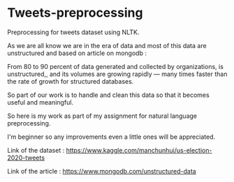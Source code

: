 # Tweets-preprocessing
Preprocessing for tweets dataset using NLTK.

As we are all know we are in the era of data and most of this data are unstructured and based on article on mongodb :

From 80 to 90 percent of data generated and collected by organizations, is unstructured,, and its volumes are growing rapidly — many times faster than the rate of growth for structured databases.

So part of our work is to handle and clean this data so that it becomes useful and meaningful.

So here is my work as part of my assignment for natural language preprocessing.

I'm beginner so any improvements even a little ones will be appreciated.

Link of the dataset : https://www.kaggle.com/manchunhui/us-election-2020-tweets

Link of the article : https://www.mongodb.com/unstructured-data

